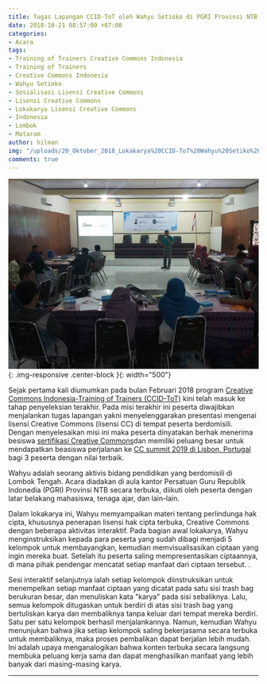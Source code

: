 ```yaml
---
title: Tugas Lapangan CCID-ToT oleh Wahyu Setioko di PGRI Provinsi NTB
date: 2018-10-21 08:57:00 +07:00
categories:
- Acara
tags:
- Training of Trainers Creative Commons Indonesia
- Training of Trainers
- Creative Commons Indonesia
- Wahyu Setioko
- Sosialisasi Lisensi Creative Commons
- Lisensi Creative Commons
- Lokakarya Lisensi Creative Commons
- Indonesia
- Lombok
- Mataram
author: hilman
img: "/uploads/20_Oktober_2018_Lokakarya%20CCID-ToT%20Wahyu%20Setiko%20di%20Aula%20Kantor%20PGRI%20NTB.jpg"
comments: true
---
```


![20_Oktober_2018_Lokakarya CCID-ToT Wahyu Setiko di Aula Kantor PGRI NTB.jpg](/uploads/20_Oktober_2018_Lokakarya%20CCID-ToT%20Wahyu%20Setiko%20di%20Aula%20Kantor%20PGRI%20NTB.jpg){: .img-responsive .center-block }{: width="500"}

Sejak pertama kali diumumkan pada bulan Februari 2018 program [Creative Commons Indonesia-Training of Trainers (CCID-ToT)](http://creativecommons.or.id/sertifikasi-perwakilan-ccid-training-of-trainers-creative-commons-indonesia/tentang-training-of-trainers-creative-commons-indonesia/) kini telah masuk ke tahap penyeleksian terakhir. Pada misi terakhir ini peserta diwajibkan menjalankan tugas lapangan yakni menyelenggarakan presentasi mengenai lisensi Creative Commons (lisensi CC) di tempat peserta berdomisili. Dengan menyelesaikan misi ini maka peserta dinyatakan berhak menerima besiswa [sertifikasi Creative Commons](http://creativecommons.or.id/2018/02/cc-certificates-saatnya-menjadi-ahli-lisensi-cc-bersertifikat/)dan memiliki peluang besar untuk mendapatkan beasiswa perjalanan ke [CC summit 2019 di Lisbon, Portugal](https://summit.creativecommons.org/) bagi 3 peserta dengan nilai terbaik.


Wahyu adalah seorang aktivis bidang pendidikan yang berdomisili di Lombok Tengah. Acara diadakan di aula kantor Persatuan Guru Republik Indonedia (PGRI) Provinsi NTB secara terbuka, diikuti oleh peserta dengan latar belakang mahasiswa, tenaga ajar, dan lain-lain.

Dalam lokakarya ini, Wahyu memyampaikan materi tentang perlindunga hak cipta, khususnya penerapan lisensi hak cipta terbuka, Creative Commons dengan beberapa aktivitas interaktif. Pada bagian awal lokakarya, Wahyu menginstruksikan kepada para peserta yang sudah dibagi menjadi 5 kelompok untuk membayangkan, kemudian memvisualisasikan ciptaan yang ingin mereka buat. Setelah itu peserta saling mempresentasikan ciptaannya, di mana pihak pendengar mencatat setiap manfaat dari ciptaan tersebut. .

Sesi interaktif selanjutnya ialah setiap kelompok diinstruksikan untuk menempelkan setiap manfaat ciptaan yang dicatat pada satu sisi trash bag berukuran besar, dan menuliskan kata "karya" pada sisi sebaliknya. Lalu, semua kelompok ditugaskan untuk berdiri di atas sisi trash bag yang bertuliskan karya dan membaliknya tanpa keluar dari tempat mereka berdiri. Satu per satu kelompok berhasil menjalankannya. Namun, kemudian Wahyu menunjukan bahwa jika setiap kelompok saling bekerjasama secara terbuka untuk membaliknya, maka proses pembalikan dapat berjalan lebih mudah. Ini adalah upaya menganalogikan bahwa konten terbuka secara langsung membuka peluang kerja sama dan dapat menghasilkan manfaat yang lebih banyak dari masing-masing karya.

----